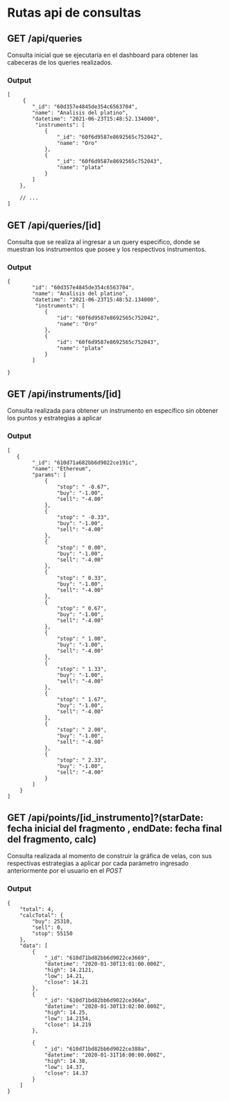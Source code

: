 # Rutas api de consultas 



## GET /api/queries

Consulta inicial que se ejecutaría en el dashboard para obtener las cabeceras de los queries realizados.

### Output

```jsonc
[
     {
        "_id": "60d357e4845de354c6563704",
        "name": "Analisis del platino",
        "datetime": "2021-06-23T15:48:52.134000",
         "instruments": [
            {
                "_id": "60f6d9587e8692565c752042",
                "name": "Oro"
            },
            {
                "_id": "60f6d9587e8692565c752043",
                "name": "plata"
            }
        ]
    },

    // ...
]
```

## GET /api/queries/[id]

Consulta que se realiza al ingresar a un query especifico, donde se muestran los instrumentos que posee y los respectivos instrumentos.

### Output

```jsonc
{
        "id": "60d357e4845de354c6563704",
        "name": "Analisis del platino",
        "datetime": "2021-06-23T15:48:52.134000",
         "instruments": [
            {
                "id": "60f6d9587e8692565c752042",
                "name": "Oro"
            },
            {
                "id": "60f6d9587e8692565c752043",
                "name": "plata"
            }
        ]
    
}
```

## GET /api/instruments/[id]

Consulta realizada para obtener un instrumento en específico sin obtener los puntos y estrategias a aplicar

### Output

```jsonc
[
   {
        "_id": "610d71a682bb6d9022ce191c",
        "name": "Ethereum",
        "params": [
            {
                "stop": " -0.67",
                "buy": "-1.00",
                "sell": "-4.00"
            },
            {
                "stop": " -0.33",
                "buy": "-1.00",
                "sell": "-4.00"
            },
            {
                "stop": " 0.00",
                "buy": "-1.00",
                "sell": "-4.00"
            },
            {
                "stop": " 0.33",
                "buy": "-1.00",
                "sell": "-4.00"
            },
            {
                "stop": " 0.67",
                "buy": "-1.00",
                "sell": "-4.00"
            },
            {
                "stop": " 1.00",
                "buy": "-1.00",
                "sell": "-4.00"
            },
            {
                "stop": " 1.33",
                "buy": "-1.00",
                "sell": "-4.00"
            },
            {
                "stop": " 1.67",
                "buy": "-1.00",
                "sell": "-4.00"
            },
            {
                "stop": " 2.00",
                "buy": "-1.00",
                "sell": "-4.00"
            },
            {
                "stop": " 2.33",
                "buy": "-1.00",
                "sell": "-4.00"
            }
        ]
    }
]
```


## GET /api/points/[id_instrumento]?(starDate: fecha inicial del fragmento<opcional> , endDate: fecha final del fragmento<opcional>, calc<obtener en conjunto con los calculos de las estrategias>)

Consulta realizada al momento de construir la gráfica de velas, con sus respectivas estrategias a aplicar por cada parámetro ingresado anteriormente por el usuario en el *POST*

### Output
```jsonc
{
    "total": 4,
    "calcTotal": {
        "buy": 25310,
        "sell": 0,
        "stop": 55150
    },
    "data": [
        {
            "_id": "610d71bd82bb6d9022ce3669",
            "datetime": "2020-01-30T13:01:00.000Z",
            "high": 14.2121,
            "low": 14.21,
            "close": 14.21
        },
        {
            "_id": "610d71bd82bb6d9022ce366a",
            "datetime": "2020-01-30T13:02:00.000Z",
            "high": 14.25,
            "low": 14.2154,
            "close": 14.219
        },
        
        {
            "_id": "610d71bd82bb6d9022ce388a",
            "datetime": "2020-01-31T16:00:00.000Z",
            "high": 14.38,
            "low": 14.37,
            "close": 14.37
        }
    ]
}
